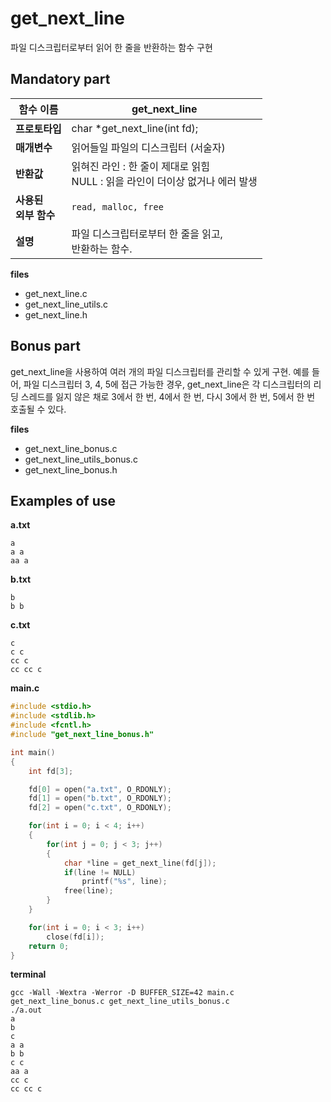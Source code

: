 # get_next_line

파일 디스크립터로부터 읽어 한 줄을 반환하는 함수 구현

## Mandatory part

| **함수 이름** | get_next_line |
| -- | ---- |
| **프로토타입** | char \*get_next_line(int fd); |
| **매개변수** | 읽어들일 파일의 디스크립터 (서술자) |
| **반환값** | 읽혀진 라인 : 한 줄이 제대로 읽힘 <br> NULL : 읽을 라인이 더이상 없거나 에러 발생 |
| **사용된 <br>외부 함수** | `read, malloc, free` |
| **설명** | 파일 디스크립터로부터 한 줄을 읽고, <br>반환하는 함수. |


**files**
- get_next_line.c
- get_next_line_utils.c
- get_next_line.h

## Bonus part

get_next_line을 사용하여 여러 개의 파일 디스크립터를 관리할 수 있게 구현. 예를 들어, 파일 디스크립터 3, 4, 5에 접근 가능한 경우, get_next_line은 각 디스크립터의 리딩 스레드를 잃지 않은 채로 3에서 한 번, 4에서 한 번, 다시 3에서 한 번, 5에서 한 번 호출될 수 있다.

**files**
- get_next_line_bonus.c
- get_next_line_utils_bonus.c
- get_next_line_bonus.h

## Examples of use

**a.txt**
```
a
a a
aa a

```

**b.txt**
```
b
b b

```

**c.txt**
```
c
c c
cc c
cc cc c

```

**main.c**
```c
#include <stdio.h>
#include <stdlib.h>
#include <fcntl.h>
#include "get_next_line_bonus.h"

int main()
{
	int fd[3];

	fd[0] = open("a.txt", O_RDONLY);
	fd[1] = open("b.txt", O_RDONLY);
	fd[2] = open("c.txt", O_RDONLY);

	for(int i = 0; i < 4; i++)
	{
		for(int j = 0; j < 3; j++)
		{
			char *line = get_next_line(fd[j]);
			if(line != NULL)
				printf("%s", line);
			free(line);
		}
	}

	for(int i = 0; i < 3; i++)
		close(fd[i]);
	return 0;
}
```

**terminal**
```
gcc -Wall -Wextra -Werror -D BUFFER_SIZE=42 main.c get_next_line_bonus.c get_next_line_utils_bonus.c
./a.out
a
b
c
a a
b b
c c
aa a
cc c
cc cc c
```